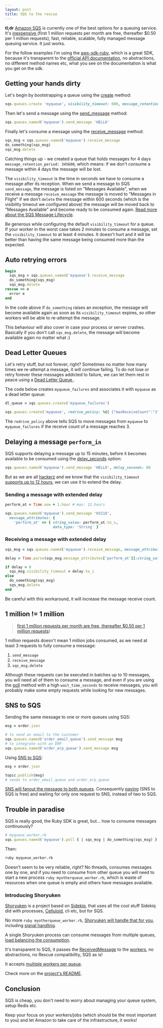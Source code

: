 ```yaml
---
layout: post
title: SQS to the rescue
---
```


**tl;dr** [Amazon SQS](https://aws.amazon.com/sqs/) is currently one of the best options for a queuing service. It's [inexpensive
](https://aws.amazon.com/sqs/pricing/) (first 1 million requests per month are free, thereafter $0.50 per 1 million requests), fast, reliable, scalable, fully managed message queuing service.  It just works.


For the follow examples I'm using the [aws-sdk-ruby](https://github.com/aws/aws-sdk-ruby), which is a great SDK, because it's transparent to the [official API documentation](http://docs.aws.amazon.com/AWSSimpleQueueService/latest/SQSDeveloperGuide/Welcome.html), no abstractions, no different method names etc, what you see on the documentation is what you get on the sdk.

## Getting your hands dirty

Let's begin by bootstrapping a queue using the [create](http://docs.aws.amazon.com/AWSRubySDK/latest/AWS/SQS/QueueCollection.html#create-instance_method) method:

```ruby
sqs.queues.create 'myqueue', visibility_timeout: 600, message_retention_period: 345600
```

Then let's send a message using the [send_message](http://docs.aws.amazon.com/AWSRubySDK/latest/AWS/SQS/Queue.html#send_message-instance_method) method:

```ruby
sqs.queues.named('myqueue').send_message 'HELLO'
```

Finally let's consume a message using the [receive_message](http://docs.aws.amazon.com/AWSRubySDK/latest/AWS/SQS/Queue.html#receive_message-instance_method) method:

```ruby
sqs_msg = sqs.queues.named('myqueue').receive_message
do_something(sqs_msg)
sqs_msg.delete
```

Catching things up - we created a queue that holds messages for 4 days `message_retention_period: 345600`, which means: if we don't consume a message within 4 days the message will be lost.

The `visibility_timeout` is the time in seconds we have to consume a message after its reception. When we send a message to SQS `send_message`, the message is listed on "Messages Available", when we receive a message `receive_message` the message is moved to "Messages in Flight" if we don't `delete` the message within 600 seconds (which is the visibility timeout we configured above) the message will be moved back to "Messages Available" and become ready to be consumed again. [Read more about the SQS Message Lifecycle](https://aws.amazon.com/sqs/details/#Amazon_SQS_Message_Lifecycle).

Be generous while configuring the default `visibility_timeout` for a queue. If your worker in the worst case takes 2 minutes to consume a message, set the `visibility_timeout` to at least 4 minutes. It doesn't hurt and it will be better than having the same message being consumed more than the expected.

## Auto retrying errors

```ruby
begin
  sqs_msg = sqs.queues.named('myqueue').receive_message
  do_something(sqs_msg)
  sqs_msg.delete
rescue => e
  error e
end
```

In the code above if `do_something` raises an exception, the message will become available again as soon as its `visibility_timeout` expires, so other workers will be able to re-attempt the message.

This behaviour will also cover in case your process or server crashes. Basically if you don't call `sqs_msg.delete`, the message will become available again no matter what :)

## Dead Letter Queues

Let's retry stuff, but not forever, right? Sometimes no matter how many times we re-attempt a message, it will continue failing. To do not lose or retry forever these messages addicted to failure, we can let them rest in peace using a [Dead Letter Queue
](http://docs.aws.amazon.com/AWSSimpleQueueService/latest/SQSDeveloperGuide/SQSDeadLetterQueue.html).

The code below creates `myqueue_failures` and associates it with `myqueue` as a dead letter queue:

```ruby
dl_queue = sqs.queues.create('myqueue_failures')

sqs.queues.create('myqueue', redrive_policy: %Q{ {"maxReceiveCount":"3", "deadLetterTargetArn":"#{dl_queue.arn}"}" })
```

The `redrive_policy` above tells SQS to move messages from `myqueue` to `myqueue_failures` if the receive count of a message reaches 3.


## Delaying a message `perform_in`

SQS supports delaying a message up to 15 minutes, before it becomes available to be consumed using the  [delay_seconds](http://docs.aws.amazon.com/AWSRubySDK/latest/AWS/SQS/Queue.html#send_message-instance_method) option:

```ruby
sqs.queues.named('myqueue').send_message 'HELLO', delay_seconds: 60
```

But as we are all [hackerz](http://www.imdb.com/title/tt0113243/) and we know that the `visibility_timeout` [supports up to 12 hours](http://docs.aws.amazon.com/AWSSimpleQueueService/latest/APIReference/API_ChangeMessageVisibility.html), we can use it to extend the delay.

### Sending a message with extended delay

```ruby
perform_at = Time.now + 1.hour # max: 12.hours

sqs.queues.named('myqueue').send_message 'H311O', 
  message_attributes: { 
    'perform_at' => { string_value: perform_at.to_s, 
                      data_type: 'String' }
```

### Receiving a message with extended delay

```ruby
sqs_msg = sqs.queues.named('myqueue').receive_message, message_attribute_names: ['perform_at']

delay = Time.parse(sqs_msg.message_attributes['perform_at'][:string_value]) - Time.now

if delay > 0
  sqs_msg.visibility_timeout = delay.to_i
else
  do_something(sqs_msg)
  sqs_msg.delete
end
```

Be careful with this workaround, it will increase the message receive count.

## 1 million != 1 million

> [first 1 million requests per month are free, thereafter $0.50 per 1 million requests](https://aws.amazon.com/sqs/pricing/))

1 million requests doesn't mean 1 million jobs consumed, as we need at least 3 requests to fully consume a message:

1. `send_message`
2. `receive_message`
3. `sqs_msg.delete`

Although these requests can be executed in batches up to 10 messages, you will need all of them to consume a message, and even if you are using the [poll](http://docs.aws.amazon.com/AWSRubySDK/latest/AWS/SQS/Queue.html#poll-instance_method) method with a high `wait_time_seconds` to receive messages, you will probably make some empty requests while looking for new messages. 

## SNS to SQS

Sending the same message to one or more queues using SQS:

```ruby
msg = order.json

# to send an email to the customer
sqs.queues.named('order_email_queue').send_message msg
# to integrate with an ERP
sqs.queues.named('order_erp_queue').send_message msg
```

Using [SNS to SQS](http://docs.aws.amazon.com/sns/latest/dg/SendMessageToSQS.html):

```ruby
msg = order.json

topic.publish(msg)
# sends to order_email_queue and order_erp_queue
```

[SNS will fanout the message to both queues](http://docs.aws.amazon.com/sns/latest/dg/SNS_Scenarios.html). Consequently [paying](https://aws.amazon.com/sns/pricing/) (SNS to SQS is free) and waiting for only one request to SNS, instead of two to SQS.

## Trouble in paradise

SQS is really good, the Ruby SDK is great, but… how to consume messages continuously?

```ruby
# myqueue_worker.rb
sqs.queues.named('myqueue').poll { | sqs_msg | do_something(sqs_msg) }
```

Then:

```bash
ruby myqueue_worker.rb
```

Doesn't seem to be very reliable, right? No threads, consumes messages one by one, and if you need to consume from other queue you will need to start a new process `ruby myotherqueue_worker.rb`, which is waste of resources when one queue is empty and others have messages available.

### Introducing Shoryuken

[Shoryuken](https://github.com/phstc/shoryuken) is a project based on [Sidekiq](https://github.com/mperham/sidekiq), that uses all the cool stuff Sidekiq did with processes, [Celluloid](https://github.com/celluloid/celluloid), cli etc, but for SQS.

No more `ruby myotherqueue_worker.rb`, [Shoryuken will handle that for you](https://github.com/phstc/shoryuken#start-shoryuken), including [signal handling](https://github.com/phstc/shoryuken/wiki/Signals).

A single Shoryuken process can consume messages from multiple queues, [load balancing the consumption](https://github.com/phstc/shoryuken#load-balancing). 

It's transparent to SQS, it passes the [ReceivedMessage](docs.aws.amazon.com/AWSRubySDK/latest/AWS/SQS/ReceivedMessage.html) to the [workers](https://github.com/phstc/shoryuken#worker-class), no abstractions, no Rescue compatibility, SQS as is!

It accepts [multiple workers per queue](https://github.com/phstc/shoryuken/wiki/Sending-a-message#multiple-workers-for-the-same-queue).

Check more on the [project's README](https://github.com/phstc/shoryuken).

## Conclusion

SQS is cheap, you don't need to worry about managing your queue system, setup Redis etc. 

Keep your focus on your workers/jobs (which should be the most important to you) and let Amazon to take care of the infrastructure, it works!